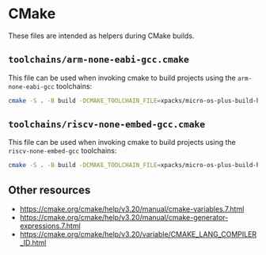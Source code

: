 # CMake

These files are intended as helpers during CMake builds.

## `toolchains/arm-none-eabi-gcc.cmake`

This file can be used when invoking cmake to build projects using
the `arm-none-eabi-gcc` toolchains:

```sh
cmake -S . -B build -DCMAKE_TOOLCHAIN_FILE=xpacks/micro-os-plus-build-helper/cmake/toolchains/arm-none-eabi-gcc.cmake
```

## `toolchains/riscv-none-embed-gcc.cmake`

This file can be used when invoking cmake to build projects using
the `riscv-none-embed-gcc` toolchains:

```sh
cmake -S . -B build -DCMAKE_TOOLCHAIN_FILE=xpacks/micro-os-plus-build-helper/cmake/toolchains/riscv-none-embed-gcc.cmake
```

## Other resources

- <https://cmake.org/cmake/help/v3.20/manual/cmake-variables.7.html>
- <https://cmake.org/cmake/help/v3.20/manual/cmake-generator-expressions.7.html>
- <https://cmake.org/cmake/help/v3.20/variable/CMAKE_LANG_COMPILER_ID.html>
